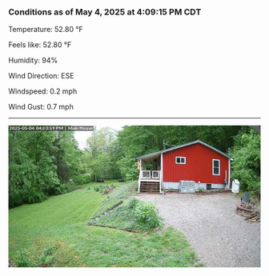 ### Conditions as of May 4, 2025 at 4:09:15 PM CDT 

Temperature: 52.80 &deg;F

Feels like: 52.80 &deg;F

Humidity: 94%

Wind Direction: ESE

Windspeed: 0.2 mph

Wind Gust: 0.7 mph

---

<img src="./images/latest.jpeg"/>

